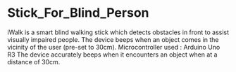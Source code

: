 # Stick_For_Blind_Person
iWalk is a smart blind walking stick which detects obstacles in front to assist visually impaired people. The device beeps when an object comes in the vicinity of the user (pre-set to 30cm).
Microcontroller used : Arduino Uno R3
The device accurately beeps when it encounters an object when at a distance of 30cm.
